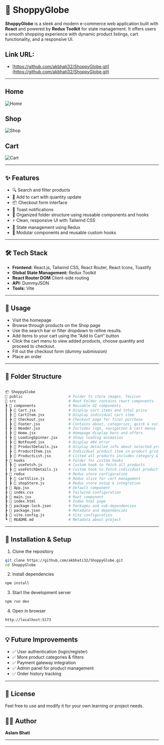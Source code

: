 # 🛒 ShoppyGlobe

**ShoppyGlobe** is a sleek and modern e-commerce web application built with **React** and powered by **Redux Toolkit** for state management. It offers users a smooth shopping experience with dynamic product listings, cart functionality, and a responsive UI.

## Link URL:
- [https://github.com/akbhati32/ShoppyGlobe.git](https://github.com/akbhati32/ShoppyGlobe.git)


---
## Home
![Home](https://github.com/user-attachments/assets/ed4f1e47-7e05-46be-865d-42d8f970f3ae)

## Shop
![Shop](https://github.com/user-attachments/assets/b37d4323-f5b1-4100-a7bb-a0d8451be285)

## Cart
![Cart](https://github.com/user-attachments/assets/d1ee34e0-2d66-47ae-85e0-5a54bf934646)

---

## ✨ Features

- 🔍 Search and filter products
- 🛒 Add to cart with quantity update
- 📦 Checkout form interface
- 💬 Toast notifications
- 📂 Organized folder structure using reusable components and hooks
- ⚡ Clean, responsive UI with Tailwind CSS
- 🔄 State management using Redux
- 🧩 Modular components and reusable custom hooks

---

## 🛠️ Tech Stack

- **Frontend:** React.js, Tailwind CSS, React Router, React Icons, Toastify
- **Global State Management:**  Redux Toolkit
- **React Router DOM**  Client-side routing
- **API:**  DummyJSON
- **Tools:**  Vite

---

## 🧪 Usage

- Visit the homepage
- Browse through products on the Shop page
- Use the search bar or filter dropdown to refine results.
- Add items to your cart using the "Add to Cart" button
- Click the cart menu to view added products, choose quantity and proceed to checkout.
- Fill out the checkout form (dummy submission)
- Place an order

---

## 📂 Folder Structure

```sh

📦 ShoppyGlobe
📂 public                     # Folder to store images, fevicon
📂 src                        # Root Folder contains react components
┣ 📂 components               # Reusable UI components
┃ ┣ 📄 Cart.jsx               # Display cart items and total price
┃ ┣ 📄 CartItem.jsx           # Display individual cart item
┃ ┣ 📄 Checkout.jsx           # Checkout page for final purchase
┃ ┣ 📄 Footer.jsx             # Contains about, categories, quick & social links
┃ ┣ 📄 Header.jsx             # Includes logo, navigation & cart menus
┃ ┣ 📄 Home.jsx               # Homepage display hero and offers
┃ ┣ 📄 LoadingSpinner.jsx     # Shows loading animation
┃ ┣ 📄 NotFound.jsx           # Display 404 error
┃ ┣ 📄 ProductDetails.jsx     # Display detailed info about selected product
┃ ┣ 📄 ProductItem.jsx        # Individual product item in product grid
┃ ┣ 📄 ProductList.jsx        # Listed all products includes category & search bar
┣ 📂 hooks                    # Folder for custom hooks
┃ ┣ 📄 useFetch.js            # Custom hook to fetch all products
┃ ┣ 📄 useFetchDetails.js     # Custom hook to fetch individual product details
┣ 📂 redux                    # Redux store configuration
┃ ┣ 📄 cartSlice.js           # Redux slice for cart management
┃ ┣ 📄 shopStore.js           # Redux store setup & integration
┣ 📄 App.jsx                  # Default component
┣ 📄 index.css                # Tailwind configuration
┣ 📄 main.jsx                 # Root component
┣ 📄 index.html               # Index html page   
┣ 📄 package-lock.json        # Packages and sub-dependencies
┣ 📄 package.json             # Metadata and dependencies
┣ 📄 vite.config.js           # Vite configuration
┗ 📄 README.md                # Metadata about project

```

---

## 🚀 Installation & Setup

1.  Clone the repository

```sh
git clone https://github.com/akbhati32/ShoppyGlobe.git
cd ShoppyGlobe
```

2. Install dependencies

```sh
npm install
```

3. Start the development server

```sh
npm run dev
```

4. Open in browser

```sh
http://localhost:5173
```

---

## 💡 Future Improvements

- ✅ User authentication (login/register)
- ✅ More product categories & filters
- ✅ Payment gateway integration
- ✅ Admin panel for product management
- ✅ Order history tracking

---

## 📄 License
Feel free to use and modify it for your own learning or project needs.

## 🙋‍♂️ Author
**Aslam Bhati**

---
